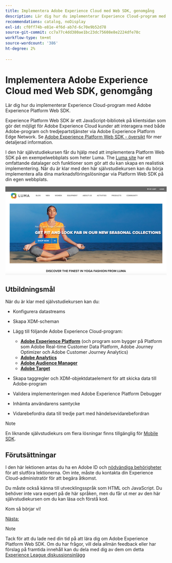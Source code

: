 ```yaml
---
title: Implementera Adobe Experience Cloud med Web SDK, genomgång
description: Lär dig hur du implementerar Experience Cloud-program med Adobe Experience Platform Web SDK.
recommendations: catalog, noDisplay
exl-id: cf0ff74b-e81e-4f6d-ab7d-6c70e9b52d78
source-git-commit: cc7a77c4dd380ae1bc23dc75608e8e2224dfe78c
workflow-type: tm+mt
source-wordcount: '386'
ht-degree: 2%

---
```


# Implementera Adobe Experience Cloud med Web SDK, genomgång

Lär dig hur du implementerar Experience Cloud-program med Adobe Experience Platform Web SDK.

Experience Platform Web SDK är ett JavaScript-bibliotek på klientsidan som gör det möjligt för Adobe Experience Cloud kunder att interagera med både Adobe-program och tredjepartstjänster via Adobe Experience Platform Edge Network. Se [Adobe Experience Platform Web SDK - översikt](https://experienceleague.adobe.com/docs/experience-platform/edge/home.html) för mer detaljerad information.

I den här självstudiekursen får du hjälp med att implementera Platform Web SDK på en exempelwebbplats som heter Luma. The [Luma site](https://luma.enablementadobe.com/content/luma/us/en.html) har ett omfattande datalager och funktioner som gör att du kan skapa en realistisk implementering. När du är klar med den här självstudiekursen kan du börja implementera alla dina marknadsföringslösningar via Platform Web SDK på din egen webbplats.

[![Lumas webbplats](assets/old-overview-luma.png)](https://luma.enablementadobe.com/content/luma/us/en.html)


## Utbildningsmål

När du är klar med självstudiekursen kan du:

* Konfigurera datastreams

* Skapa XDM-scheman

* Lägg till följande Adobe Experience Cloud-program:
   * **[Adobe Experience Platform](setup-experience-platform.md)** (och program som bygger på Platform som Adobe Real-time Customer Data Platform, Adobe Journey Optimizer och Adobe Customer Journey Analytics)
   * **[Adobe Analytics](setup-analytics.md)**
   * **[Adobe Audience Manager](setup-audience-manager.md)**
   * **[Adobe Target](setup-target.md)**

* Skapa taggregler och XDM-objektdataelement för att skicka data till Adobe-program

* Validera implementeringen med Adobe Experience Platform Debugger

* Inhämta användarens samtycke

* Vidarebefordra data till tredje part med händelsevidarebefordran

>[!NOTE]
>
>En liknande självstudiekurs om flera lösningar finns tillgänglig för [Mobile SDK](../tutorial-mobile-sdk/overview.md).

## Förutsättningar

I den här lektionen antas du ha en Adobe ID och [nödvändiga behörigheter](configure-permissions.md) för att slutföra lektionerna. Om inte, måste du kontakta din Experience Cloud-administratör för att begära åtkomst.

Du måste också känna till utvecklingsspråk som HTML och JavaScript. Du behöver inte vara expert på de här språken, men du får ut mer av den här självstudiekursen om du kan läsa och förstå kod.

Kom så börjar vi!

[Nästa: ](configure-permissions.md)

>[!NOTE]
>
>Tack för att du lade ned din tid på att lära dig om Adobe Experience Platform Web SDK. Om du har frågor, vill dela allmän feedback eller har förslag på framtida innehåll kan du dela med dig av dem om detta [Experience League diskussionsinlägg](https://experienceleaguecommunities.adobe.com/t5/adobe-experience-platform-launch/tutorial-discussion-implement-adobe-experience-cloud-with-web/td-p/444996)
